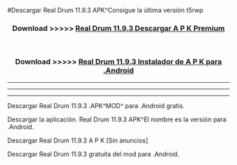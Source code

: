 #Descargar Real Drum 11.9.3 APK^Consigue la última versión t5rwp



<div align="center">
<h3>Download >>>>> <a href="https://es-sites.web.app/?es= Real Drum 11.9.3">Real Drum 11.9.3 Descargar A P K Premium</a></h3><br>

<h3>Download >>>>> <a href="https://es-sites.web.app/?es= Real Drum 11.9.3">Real Drum 11.9.3 Instalador de A P K para .Android</a></h3>
</div>


----------------------------------------------------------

----------------------------------------------------------

----------------------------------------------------------

Descargar Real Drum 11.9.3 .APK^MOD^ para .Android gratis.

Descargar la aplicación. Real Drum 11.9.3 APK^El nombre es la versión para .Android.

Descargar Real Drum 11.9.3 A P K [Sin anuncios]

Descargar Real Drum 11.9.3 gratuita del mod para .Android.